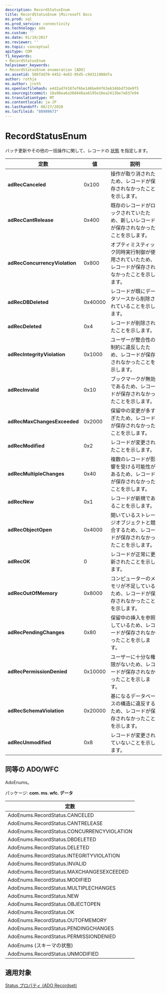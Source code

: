 ```yaml
---
description: RecordStatusEnum
title: RecordStatusEnum |Microsoft Docs
ms.prod: sql
ms.prod_service: connectivity
ms.technology: ado
ms.custom: ''
ms.date: 01/19/2017
ms.reviewer: ''
ms.topic: conceptual
apitype: COM
f1_keywords:
- RecordStatusEnum
helpviewer_keywords:
- RecordStatusEnum enumeration [ADO]
ms.assetid: 506fdd70-4452-4e83-95d5-c94311988dfa
author: rothja
ms.author: jroth
ms.openlocfilehash: e4d2ad74187ef6be146be04f63e634bbdf3de9f5
ms.sourcegitcommit: 18a98ea6a30d448aa6195e10ea2413be7e837e94
ms.translationtype: MT
ms.contentlocale: ja-JP
ms.lasthandoff: 08/27/2020
ms.locfileid: "88989673"
---
```

# <a name="recordstatusenum"></a>RecordStatusEnum
バッチ更新やその他の一括操作に関して、レコードの [状態](./status-property-ado-recordset.md) を指定します。  
  
|定数|値|説明|  
|--------------|-----------|-----------------|  
|**adRecCanceled**|0x100|操作が取り消されたため、レコードが保存されなかったことを示します。|  
|**adRecCantRelease**|0x400|既存のレコードがロックされていたため、新しいレコードが保存されなかったことを示します。|  
|**adRecConcurrencyViolation**|0x800|オプティミスティック同時実行制御が使用されていたため、レコードが保存されなかったことを示します。|  
|**adRecDBDeleted**|0x40000|レコードが既にデータソースから削除されていることを示します。|  
|**adRecDeleted**|0x4|レコードが削除されたことを示します。|  
|**adRecIntegrityViolation**|0x1000|ユーザーが整合性の制約に違反したため、レコードが保存されなかったことを示します。|  
|**adRecInvalid**|0x10|ブックマークが無効であるため、レコードが保存されなかったことを示します。|  
|**adRecMaxChangesExceeded**|0x2000|保留中の変更が多すぎたため、レコードが保存されなかったことを示します。|  
|**adRecModified**|0x2|レコードが変更されたことを示します。|  
|**adRecMultipleChanges**|0x40|複数のレコードが影響を受ける可能性があるため、レコードが保存されなかったことを示します。|  
|**adRecNew**|0x1|レコードが新規であることを示します。|  
|**adRecObjectOpen**|0x4000|開いているストレージオブジェクトと競合するため、レコードが保存されなかったことを示します。|  
|**adRecOK**|0|レコードが正常に更新されたことを示します。|  
|**adRecOutOfMemory**|0x8000|コンピューターのメモリが不足しているため、レコードが保存されなかったことを示します。|  
|**adRecPendingChanges**|0x80|保留中の挿入を参照しているため、レコードが保存されなかったことを示します。|  
|**adRecPermissionDenied**|0x10000|ユーザーに十分な権限がないため、レコードが保存されなかったことを示します。|  
|**adRecSchemaViolation**|0x20000|基になるデータベースの構造に違反するため、レコードが保存されなかったことを示します。|  
|**adRecUnmodified**|0x8|レコードが変更されていないことを示します。|  
  
## <a name="adowfc-equivalent"></a>同等の ADO/WFC  
 AdoEnums。  
  
 パッケージ: **com. ms. wfc. データ**  
  
|定数|  
|--------------|  
|AdoEnums.RecordStatus.CANCELED|  
|AdoEnums.RecordStatus.CANTRELEASE|  
|AdoEnums.RecordStatus.CONCURRENCYVIOLATION|  
|AdoEnums.RecordStatus.DBDELETED|  
|AdoEnums.RecordStatus.DELETED|  
|AdoEnums.RecordStatus.INTEGRITYVIOLATION|  
|AdoEnums.RecordStatus.INVALID|  
|AdoEnums.RecordStatus.MAXCHANGESEXCEEDED|  
|AdoEnums.RecordStatus.MODIFIED|  
|AdoEnums.RecordStatus.MULTIPLECHANGES|  
|AdoEnums.RecordStatus.NEW|  
|AdoEnums.RecordStatus.OBJECTOPEN|  
|AdoEnums.RecordStatus.OK|  
|AdoEnums.RecordStatus.OUTOFMEMORY|  
|AdoEnums.RecordStatus.PENDINGCHANGES|  
|AdoEnums.RecordStatus.PERMISSIONDENIED|  
|AdoEnums (スキーマの状態)|  
|AdoEnums.RecordStatus.UNMODIFIED|  
  
## <a name="applies-to"></a>適用対象  
 [Status プロパティ (ADO Recordset)](./status-property-ado-recordset.md)